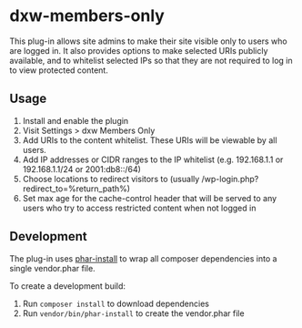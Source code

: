 # dxw-members-only

This plug-in allows site admins to make their site visible only to users who are
logged in. It also provides options to make selected URIs publicly available, and
to whitelist selected IPs so that they are not required to log in to view protected
content.

## Usage

1. Install and enable the plugin
2. Visit Settings > dxw Members Only
3. Add URIs to the content whitelist. These URIs will be viewable by all users.
4. Add IP addresses or CIDR ranges to the IP whitelist (e.g. 192.168.1.1 or 192.168.1.1/24 or 2001:db8::/64)
5. Choose locations to redirect visitors to (usually /wp-login.php?redirect\_to=%return\_path%)
6. Set max age for the cache-control header that will be served to any users who try to access restricted content when not logged in

## Development

The plug-in uses [phar-install](https://github.com/dxw/phar-install) to wrap all
composer dependencies into a single vendor.phar file.

To create a development build:

1. Run `composer install` to download dependencies
2. Run `vendor/bin/phar-install` to create the vendor.phar file
